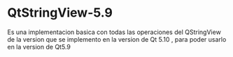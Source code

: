# QtStringView-5.9

Es una implementacion basica con todas las operaciones del QStringView de la version que se implemento en la version de Qt 5.10 , para poder usarlo en la version de Qt5.9
